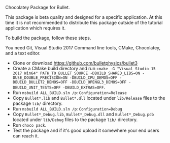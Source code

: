 Chocolatey Package for Bullet.

This package is beta quality and designed for a specific application.
At this time it is not recommended to distribute this package outside of the
tutorial application which requires it.

To build the package, follow these steps.

You need Git, Visual Studio 2017 Command line tools, CMake, Chocolatey, and a text editor.

- Clone or download https://github.com/bulletphysics/bullet3
- Create a CMake build directory and run `cmake -G "Visual Studio 15 2017 Win64" PATH_TO_BULLET_SOURCE -DBUILD_SHARED_LIBS=ON -DUSE_DOUBLE_PRECISION=ON -DBUILD_CPU_DEMOS=OFF -DBUILD_BULLET2_DEMOS=OFF -DBUILD_OPENGL3_DEMOS=OFF -DBUILD_UNIT_TESTS=OFF -DBUILD_EXTRAS=OFF`.
- Run `msbuild ALL_BUILD.sln /p:Configuration=Release`
- Copy `Bullet*.lib` and `Bullet*.dll` located under `lib/Release` files to the package `lib/` directory.
- Run `msbuild ALL_BUILD.sln /p:Configuration=Debug`
- Copy `Bullet*_Debug.lib`, `Bullet*_Debug.dll` and `Bullet*_Debug.pdb` located under `lib/Debug` files to the package `lib/` directory.
- Run `choco pack`.
- Test the package and if it's good upload it somewhere your end users can reach it.
